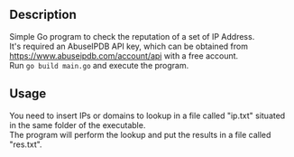 ## Description

Simple Go program to check the reputation of a set of IP Address.  
It's required an AbuseIPDB API key, which can be obtained from https://www.abuseipdb.com/account/api with a free account.  
Run `go build main.go` and execute the program.

## Usage

You need to insert IPs or domains to lookup in a file called "ip.txt" situated in the same folder of the executable.  
The program will perform the lookup and put the results in a file called "res.txt".